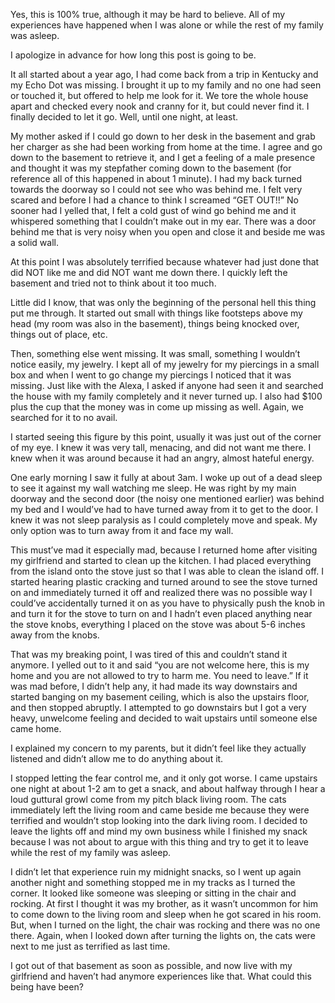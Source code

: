 Yes, this is 100% true, although it may be hard to believe. All of my experiences have happened when I was alone or while the rest of my family was asleep.

I apologize in advance for how long this post is going to be. 
     
It all started about a year ago, I had come back from a trip in Kentucky and my Echo Dot was missing. I brought it up to my family and no one had seen or touched it, but offered to help me look for it. We tore the whole house apart and checked every nook and cranny for it, but could never find it. I finally decided to let it go. Well, until one night, at least. 
     
My mother asked if I could go down to her desk in the basement and grab her charger as she had been working from home at the time. I agree and go down to the basement to retrieve it, and I get a feeling of a male presence and thought it was my stepfather coming down to the basement (for reference all of this happened in about 1 minute). I had my back turned towards the doorway so I could not see who was behind me. I felt very scared and before I had a chance to think I screamed “GET OUT!!” No sooner had I yelled that, I felt a cold gust of wind go behind me and it whispered something that I couldn’t make out in my ear. There was a door behind me that is very noisy when you open and close it and beside me was a solid wall. 
     
At this point I was absolutely terrified because whatever had just done that did NOT like me and did NOT want me down there. I quickly left the basement and tried not to think about it too much. 
     
Little did I know, that was only the beginning of the personal hell this thing put me through. It started out small with things like footsteps above my head (my room was also in the basement), things being knocked over, things out of place, etc.
     
Then, something else went missing. It was small, something I wouldn’t notice easily, my jewelry. I kept all of my jewelry for my piercings in a small box and when I went to go change my piercings I noticed that it was missing. Just like with the Alexa, I asked if anyone had seen it and searched the house with my family completely and it never turned up. I also had $100 plus the cup that the money was in come up missing as well. Again, we searched for it to no avail. 
    
I started seeing this figure by this point, usually it was just out of the corner of my eye. I knew it was very tall, menacing, and did not want me there. I knew when it was around because it had an angry, almost hateful energy. 
     
One early morning I saw it fully at about 3am. I woke up out of a dead sleep to see it against my wall watching me sleep. He was right by my main doorway and the second door (the noisy one mentioned earlier) was behind my bed and I would’ve had to have turned away from it to get to the door. I knew it was not sleep paralysis as I could completely move and speak. My only option was to turn away from it and face my wall. 
     
This must’ve mad it especially mad, because I returned home after visiting my girlfriend and started to clean up the kitchen. I had placed everything from the island onto the stove just so that I was able to clean the island off. I started hearing plastic cracking and turned around to see the stove turned on and immediately turned it off and realized there was no possible way I could’ve accidentally turned it on as you have to physically push the knob in and turn it for the stove to turn on and I hadn’t even placed anything near the stove knobs, everything I placed on the stove was about 5-6 inches away from the knobs. 
     
That was my breaking point, I was tired of this and couldn’t stand it anymore. I yelled out to it and said “you are not welcome here, this is my home and you are not allowed to try to harm me. You need to leave.” If it was mad before, I didn’t help any, it had made its way downstairs and started banging on my basement ceiling, which is also the upstairs floor, and then stopped abruptly. I attempted to go downstairs but I got a very heavy, unwelcome feeling and decided to wait upstairs until someone else came home. 
     
I explained my concern to my parents, but it didn’t feel like they actually listened and didn’t allow me to do anything about it. 
     
I stopped letting the fear control me, and it only got worse. I came upstairs one night at about 1-2 am to get a snack,  and about halfway through I hear a loud guttural growl come from my pitch black living room. The cats immediately left the living room and came beside me because they were terrified and wouldn’t stop looking into the dark living room. I decided to leave the lights off and mind my own business while I finished my snack because I was not about to argue with this thing and try to get it to leave while the rest of my family was asleep. 
     
I didn’t let that experience ruin my midnight snacks, so I went up again another night and something stopped me in my tracks as I turned the corner. It looked like someone was sleeping or sitting in the chair and rocking. At first I thought it was my brother, as it wasn’t uncommon for him to come down to the living room and sleep when he got scared in his room. But, when I turned on the light, the chair was rocking and there was no one there. Again, when I looked down after turning the lights on, the cats were next to me just as terrified as last time. 
     
I got out of that basement as soon as possible, and now live with my girlfriend and haven’t had anymore experiences like that. What could this being have been?